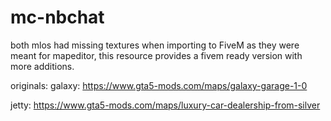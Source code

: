 # mc-nbchat


both mlos had missing textures when importing to FiveM as they were meant for mapeditor, this resource provides a fivem ready version with more additions.

originals:
galaxy: https://www.gta5-mods.com/maps/galaxy-garage-1-0

jetty: https://www.gta5-mods.com/maps/luxury-car-dealership-from-silver
